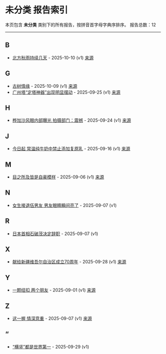 # 未分类 报告索引

本页包含 **未分类** 类别下的所有报告，按拼音首字母字典序排序。
报告总数：12

---

## B

- [北方秋雨持续几天](bei-fang-qiu-yu-chi-xu-ji-tian-2025-10-10--v1.md) - 2025-10-10 (v1) [来源](https://www.baidu.com/s?wd=%E5%8C%97%E6%96%B9%E7%A7%8B%E9%9B%A8%E6%8C%81%E7%BB%AD%E5%87%A0%E5%A4%A9&sa=fyb_news&rsv_dl=fyb_news)

## G

- [古树情缘](gu-shu-qing-yuan-2025-10-09--v1.md) - 2025-10-09 (v1) [来源](https://www.baidu.com/s?wd=%E5%8F%A4%E6%A0%91%E6%83%85%E7%BC%98&sa=fyb_news&rsv_dl=fyb_news)
- [广州塔“定塔神器”出现明显摆动](yan-zhou-ta-ding-ta-shen-qi-chu-xian-ming-xian-bai-dong-2025-09-25--v1.md) - 2025-09-25 (v1) [来源](https://www.baidu.com/s?wd=%E5%B9%BF%E5%B7%9E%E5%A1%94%E2%80%9C%E5%AE%9A%E5%A1%94%E7%A5%9E%E5%99%A8%E2%80%9D%E5%87%BA%E7%8E%B0%E6%98%8E%E6%98%BE%E6%91%86%E5%8A%A8&sa=fyb_news&rsv_dl=fyb_news)

## H

- [桦加沙风眼内部曝光 拍摄部门：震撼](hua-jia-sha-feng-yan-nei-bu-pu-guang-pai-she-bu-men-zhen-han-2025-09-24--v1.md) - 2025-09-24 (v1) [来源](https://www.baidu.com/s?wd=%E6%A1%A6%E5%8A%A0%E6%B2%99%E9%A3%8E%E7%9C%BC%E5%86%85%E9%83%A8%E6%9B%9D%E5%85%89+%E6%8B%8D%E6%91%84%E9%83%A8%E9%97%A8%EF%BC%9A%E9%9C%87%E6%92%BC&sa=fyb_news&rsv_dl=fyb_news)

## J

- [今日起 常温纯牛奶中禁止添加复原乳](jin-ri-qi-chang-wen-chun-niu-nai-zhong-jin-zhi-tian-jia-fu-yuan-ru-2025-09-16--v1.md) - 2025-09-16 (v1) [来源](https://www.baidu.com/s?wd=%E4%BB%8A%E6%97%A5%E8%B5%B7+%E5%B8%B8%E6%B8%A9%E7%BA%AF%E7%89%9B%E5%A5%B6%E4%B8%AD%E7%A6%81%E6%AD%A2%E6%B7%BB%E5%8A%A0%E5%A4%8D%E5%8E%9F%E4%B9%B3&sa=fyb_news&rsv_dl=fyb_news)

## M

- [目之所及皆是自豪模样](mu-zhi-suo-ji-jie-shi-zi-hao-mo-yang-2025-09-06--v1.md) - 2025-09-06 (v1) [来源](https://www.baidu.com/s?wd=%E7%9B%AE%E4%B9%8B%E6%89%80%E5%8F%8A%E7%9A%86%E6%98%AF%E8%87%AA%E8%B1%AA%E6%A8%A1%E6%A0%B7&sa=fyb_news&rsv_dl=fyb_news)

## N

- [女生接退伍男友 男友眼睛瞬间亮了](nu-sheng-jie-tui-wu-nan-you-nan-you-yan-jing-shun-jian-liang-liao-2025-09-07--v1.md) - 2025-09-07 (v1)

## R

- [日本首相石破茂决定辞职](ri-ben-shou-xiang-shi-po-mao-jue-ding-ci-zhi-2025-09-07--v1.md) - 2025-09-07 (v1)

## X

- [献给新疆维吾尔自治区成立70周年](xian-gei-xin-jiang-wei-wu-er-zi-zhi-qu-cheng-li-70zhou-nian-2025-09-28--v1.md) - 2025-09-28 (v1) [来源](https://www.baidu.com/s?wd=%E7%8C%AE%E7%BB%99%E6%96%B0%E7%96%86%E7%BB%B4%E5%90%BE%E5%B0%94%E8%87%AA%E6%B2%BB%E5%8C%BA%E6%88%90%E7%AB%8B70%E5%91%A8%E5%B9%B4&sa=fyb_news&rsv_dl=fyb_news)

## Y

- [一颗纽扣 两个朋友](yi-ke-niu-kou-liang-ge-peng-you-2025-09-01--v1.md) - 2025-09-01 (v1) [来源](https://www.baidu.com/s?wd=%E4%B8%80%E9%A2%97%E7%BA%BD%E6%89%A3+%E4%B8%A4%E4%B8%AA%E6%9C%8B%E5%8F%8B&sa=fyb_news&rsv_dl=fyb_news)

## Z

- [这一握 情深意重](zhe-yi-wo-qing-shen-yi-zhong-2025-09-07--v1.md) - 2025-09-07 (v1) [来源](https://www.baidu.com/s?wd=%E8%BF%99%E4%B8%80%E6%8F%A1+%E6%83%85%E6%B7%B1%E6%84%8F%E9%87%8D&sa=fyb_news&rsv_dl=fyb_news)

## “

- [“横竖”都是世界第一](heng-shu-du-shi-shi-jie-di-yi-2025-09-29--v1.md) - 2025-09-29 (v1)
